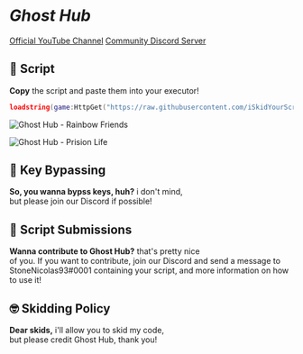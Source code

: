 # _Ghost Hub_
[Official YouTube Channel](https://www.youtube.com/@ghosthubrbx)
[Community Discord Server](https://discord.gg/89jkjqnVWK)

## 💉 Script
**Copy** the script and paste them into your executor!
```lua
loadstring(game:HttpGet("https://raw.githubusercontent.com/iSkidYourScripts/Ghost-Hub/main/main.lua",true))()
```

![Ghost Hub - Rainbow Friends](https://user-images.githubusercontent.com/121834227/210286304-4a328aa6-e504-445e-ae09-d9c01e7c7f8c.PNG)

![Ghost Hub - Prision Life](https://user-images.githubusercontent.com/121834227/210286324-2dc32611-6bcc-4a32-bd6b-0505127609d9.png)

## 🔐 Key Bypassing
**So, you wanna bypss keys, huh?** i don't mind, <br>
but please join our Discord if possible!

## 👻 Script Submissions
**Wanna contribute to Ghost Hub?** that's pretty nice <br>
of you. If you want to contribute, join our Discord
and send a message to StoneNicolas93#0001 containing
your script, and more information on how to use it!

## 🤓 Skidding Policy
**Dear skids,** i'll allow you to skid my code, <br>
but please credit Ghost Hub, thank you!
